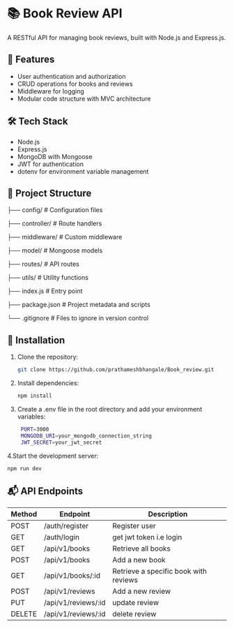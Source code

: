 # 📚 Book Review API

A RESTful API for managing book reviews, built with Node.js and Express.js.

## 🚀 Features

- User authentication and authorization
- CRUD operations for books and reviews
- Middleware for logging
- Modular code structure with MVC architecture

## 🛠️ Tech Stack

- Node.js
- Express.js
- MongoDB with Mongoose
- JWT for authentication
- dotenv for environment variable management

## 📁 Project Structure
├── config/ # Configuration files

├── controller/ # Route handlers

├── middleware/ # Custom middleware

├── model/ # Mongoose models

├── routes/ # API routes

├── utils/ # Utility functions

├── index.js # Entry point

├── package.json # Project metadata and scripts

└── .gitignore # Files to ignore in version control


## 🔧 Installation

1. Clone the repository:
   ```bash
   git clone https://github.com/prathameshbhangale/Book_review.git
   ```
2. Install dependencies:
   ```bash
   npm install
   ```
3. Create a .env file in the root directory and add your environment variables:
   ```bash
    PORT=3000
    MONGODB_URI=your_mongodb_connection_string
    JWT_SECRET=your_jwt_secret
   ```
4.Start the development server:
  ```bash
  npm run dev
  ```
## 📬 API Endpoints

| Method | Endpoint           | Description             |
|--------|--------------------|-------------------------|
| POST    | /auth/register             | Register user    |
| GET    | /auth/login             | get jwt token i.e login      |
| GET    | /api/v1/books             | Retrieve all books      |
| POST   | /api/v1/books            | Add a new book          |
| GET    | /api/v1/books/:id         | Retrieve a specific book with reviews|
| POST   | /api/v1/reviews           | Add a new review        |
| PUT    | /api/v1/reviews/:id   | update review  |
| DELETE    | /api/v1/reviews/:id   | delete review  |


